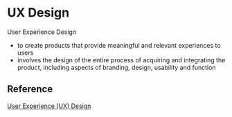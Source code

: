 # UX Design

User Experience Design

- to create products that provide meaningful and relevant experiences to users
- involves the design of the entire process of acquiring and integrating the product, including aspects of branding, design, usability and function

## Reference

[User Experience (UX) Design](https://www.interaction-design.org/literature/topics/ux-design)
